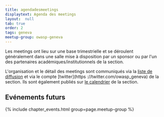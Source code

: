 ```yaml
---
title: agendadesmeetings
displaytext: Agenda des meetings
layout:  null
tab: true
order: 2
tags: geneva
meetup-group: owasp-geneva
---
```


Les meetings ont lieu sur une base trimestrielle et se déroulent généralement dans une salle mise à disposition par un sponsor ou par l'un des partenaires académiques/institutionnels de la section.

L'organisation et le détail des meetings sont communiqués via la [liste de diffusion](https://groups.google.com/a/owasp.org/forum/#!forum/geneva-chapter) et via le compte [twitter](https
://twitter.com/owasp_geneva) de la section. 
Ils sont également publiés sur [le calendrier](https://calendar.google.com/calendar/embed?src=owasp.org_durrij6j25be74fb82ls9868lk%40group.calendar.google.com&ctz=Europe%2FZurich) de la section.

## Evénements futurs

{% include chapter_events.html group=page.meetup-group %}
